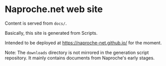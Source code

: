 # Naproche.net web site

Content is served from `docs/`.

Basically, this site is generated from Scripts.

Intended to be deployed at <https://naproche-net.github.io/> for the moment.

Note: The `downloads` directory is not mirrored in the generation script repository. It mainly contains documents from Naproche's early stages.
